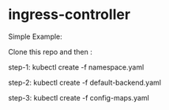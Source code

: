 # ingress-controller

Simple Example:

Clone this repo and then :

step-1: kubectl create -f namespace.yaml

step-2: kubectl create -f default-backend.yaml

step-3: kubectl create -f config-maps.yaml
